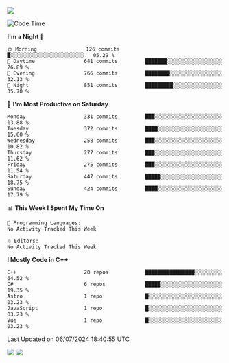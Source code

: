 ![](https://komarev.com/ghpvc/?username=lilpidgey&color=red)
<!--START_SECTION:waka-->
![Code Time](http://img.shields.io/badge/Code%20Time-1%2C491%20hrs%2018%20mins-blue)

**I'm a Night 🦉** 

```text
🌞 Morning                126 commits         █░░░░░░░░░░░░░░░░░░░░░░░░   05.29 % 
🌆 Daytime                641 commits         ███████░░░░░░░░░░░░░░░░░░   26.89 % 
🌃 Evening                766 commits         ████████░░░░░░░░░░░░░░░░░   32.13 % 
🌙 Night                  851 commits         █████████░░░░░░░░░░░░░░░░   35.70 % 
```
📅 **I'm Most Productive on Saturday** 

```text
Monday                   331 commits         ███░░░░░░░░░░░░░░░░░░░░░░   13.88 % 
Tuesday                  372 commits         ████░░░░░░░░░░░░░░░░░░░░░   15.60 % 
Wednesday                258 commits         ███░░░░░░░░░░░░░░░░░░░░░░   10.82 % 
Thursday                 277 commits         ███░░░░░░░░░░░░░░░░░░░░░░   11.62 % 
Friday                   275 commits         ███░░░░░░░░░░░░░░░░░░░░░░   11.54 % 
Saturday                 447 commits         █████░░░░░░░░░░░░░░░░░░░░   18.75 % 
Sunday                   424 commits         ████░░░░░░░░░░░░░░░░░░░░░   17.79 % 
```


📊 **This Week I Spent My Time On** 

```text
💬 Programming Languages: 
No Activity Tracked This Week

🔥 Editors: 
No Activity Tracked This Week
```

**I Mostly Code in C++** 

```text
C++                      20 repos            ████████████████░░░░░░░░░   64.52 % 
C#                       6 repos             █████░░░░░░░░░░░░░░░░░░░░   19.35 % 
Astro                    1 repo              █░░░░░░░░░░░░░░░░░░░░░░░░   03.23 % 
JavaScript               1 repo              █░░░░░░░░░░░░░░░░░░░░░░░░   03.23 % 
Vue                      1 repo              █░░░░░░░░░░░░░░░░░░░░░░░░   03.23 % 
```




 Last Updated on 06/07/2024 18:40:55 UTC
<!--END_SECTION:waka-->
![](https://hit.yhype.me/github/profile?user_id=42968544)
![](https://komarev.com/ghpvc/?lilpidgey)

